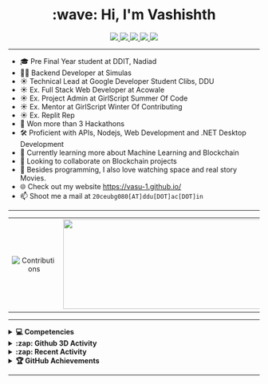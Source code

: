 <h1 align="center"> :wave: Hi, I'm Vashishth</h1>

<p align="center">
  <a href="https://vasu-1.github.io/">
    <img src="https://img.shields.io/badge/website-ff4d4d?style=for-the-badge&logo=About.me&logoColor=white">
  </a>
  <a href="https://www.linkedin.com/in/vashishth-patel-312a52204/">
    <img src="https://img.shields.io/badge/VashishthPatel-0077B5?style=for-the-badge&logo=linkedin&logoColor=white">
  <a/>
  <a href="https://twitter.com/VashishthPatel_">
    <img src="https://img.shields.io/badge/@VashishthPatel_-1DA1F2?style=for-the-badge&logo=twitter&logoColor=white">
  </a>
  <a href="https://www.youtube.com/channel/UCT_aAHVTwIPvW3mEUfHbB7g">
    <img src="https://img.shields.io/badge/Sky_Is_Your_Limit-%23FF0000.svg?style=for-the-badge&logo=YouTube&logoColor=white">
  </a>
  <a href="https://www.facebook.com/people/Vashishth-Patel/100071806075318/">
    <img src="https://img.shields.io/badge/Facebook-%231877F2.svg?style=for-the-badge&logo=Facebook&logoColor=white">
  </a>
</p>


---

- 🎓 Pre Final Year student at DDIT, Nadiad
- 👩‍💻 Backend Developer at Simulas
- ☀️ Technical Lead at Google Developer Student Clibs, DDU
- ☀️ Ex. Full Stack Web Developer at Acowale
- ☀️ Ex. Project Admin at GirlScript Summer Of Code
- ☀️ Ex. Mentor at GirlScript Winter Of Contributing
- ☀️ Ex. Replit Rep
- 🥇 Won more than 3 Hackathons
- 🛠  Proficient with APIs, Nodejs, Web Development and .NET Desktop Development
- 🌱 Currently learning more about Machine Learning and Blockchain
- 👯 Looking to collaborate on Blockchain projects
- 💬 Besides programming, I also love watching space and real story Movies.
- 🌐 Check out my website https://vasu-1.github.io/
- 📫 Shoot me a mail at `20ceubg080[AT]ddu[DOT]ac[DOT]in`

---

<table align="center">
  <tr>
    <td align="center">
      <img alt="Contributions" src="https://github-readme-stats.vercel.app/api?username=vasu-1&show_icons=true&theme=vision-friendly-light&hide_border=true" width="400px" height="180px" >
    </td>
    <td align="center">
        <img src ="https://github-readme-streak-stats.herokuapp.com?user=vasu-1&theme=vision-friendly-light&hide_border=true" width="400px" height="180px">
    </td>
  </tr>
</table>

---

<details>
  <summary> <b> 💻 Competencies </b></summary>

![C++](https://img.shields.io/badge/c++-%2300599C.svg?style=for-the-badge&logo=c%2B%2B&logoColor=white)
![C](https://img.shields.io/badge/c-%2300599C.svg?style=for-the-badge&logo=c&logoColor=white)
![Python](https://img.shields.io/badge/python-3670A0?style=for-the-badge&logo=python&labelColor=black&color=3776ab)
![PHP](https://img.shields.io/badge/php-%23777BB4.svg?style=for-the-badge&logo=php&logoColor=white)
![Java](https://img.shields.io/badge/java-%23ED8B00.svg?style=for-the-badge&logo=java&logoColor=white)
![HTML5](https://img.shields.io/badge/html5-%23E34F26.svg?style=for-the-badge&logo=html5&logoColor=white)
![JavaScript](https://img.shields.io/badge/javascript-%23323330.svg?style=for-the-badge&logo=javascript&logoColor=%23F7DF1E)
![CSS3](https://img.shields.io/badge/css3-%231572B6.svg?style=for-the-badge&logo=css3&logoColor=white)
![Django](https://img.shields.io/badge/django-%23092E20.svg?style=for-the-badge&logo=django&logoColor=white)
![React](https://img.shields.io/badge/react-%2320232a.svg?style=for-the-badge&logo=react&logoColor=%2361DAFB)
![Spring](https://img.shields.io/badge/spring-%236DB33F.svg?style=for-the-badge&logo=spring&logoColor=white)
![Bootstrap](https://img.shields.io/badge/bootstrap-%23563D7C.svg?style=for-the-badge&logo=bootstrap&logoColor=white)
![MySQL](https://img.shields.io/badge/mysql-%2300f.svg?style=for-the-badge&logo=mysql&logoColor=white)
![hibernate](https://img.shields.io/badge/hibernate%20-%231572B6.svg?&style=for-the-badge&logo=hibernate&logoColor=white)
![Postgres](https://img.shields.io/badge/postgres-%23316192.svg?style=for-the-badge&logo=postgresql&logoColor=white)
![CockroachLabs](https://img.shields.io/badge/Cockroach%20DB-6933FF?style=for-the-badge&logo=Cockroach%20Labs&logoColor=white)
![Git](https://img.shields.io/badge/git-%23F05033.svg?style=for-the-badge&logo=git&logoColor=white)
![Bitbucket](https://img.shields.io/badge/bitbucket-%230047B3.svg?style=for-the-badge&logo=bitbucket&logoColor=white)
![Linux](https://img.shields.io/badge/Linux-FCC624?style=for-the-badge&logo=linux&logoColor=black)
![Windows](https://img.shields.io/badge/Windows-0078D6?style=for-the-badge&logo=windows&logoColor=white)
![Jenkins](https://img.shields.io/badge/jenkins-%232C5263.svg?style=for-the-badge&logo=jenkins&logoColor=white)
![Nginx](https://img.shields.io/badge/nginx-%23009639.svg?style=for-the-badge&logo=nginx&logoColor=white)
![Apache](https://img.shields.io/badge/apache-%23D42029.svg?style=for-the-badge&logo=apache&logoColor=white)
![Heroku](https://img.shields.io/badge/heroku-%23430098.svg?style=for-the-badge&logo=heroku&logoColor=white)
![Netlify](https://img.shields.io/badge/netlify-%23000000.svg?style=for-the-badge&logo=netlify&logoColor=#00C7B7)
![Vercel](https://img.shields.io/badge/vercel-%23000000.svg?style=for-the-badge&logo=vercel&logoColor=white)
![Google Cloud](https://img.shields.io/badge/GoogleCloud-%234285F4.svg?style=for-the-badge&logo=google-cloud&logoColor=white)
![Visual Studio Code](https://img.shields.io/badge/Visual%20Studio%20Code-0078d7.svg?style=for-the-badge&logo=visual-studio-code&logoColor=white)
![Sublime Text](https://img.shields.io/badge/sublime_text-%23575757.svg?style=for-the-badge&logo=sublime-text&logoColor=important)
![Vim](https://img.shields.io/badge/VIM-%2311AB00.svg?style=for-the-badge&logo=vim&logoColor=white)
![Eclipse](https://img.shields.io/badge/Eclipse-FE7A16.svg?style=for-the-badge&logo=Eclipse&logoColor=white)

 </details>
  
<details>
<summary> <b> :zap: Github 3D Activity </b></summary>

![](./profile-3d-contrib/profile-season-animate.svg)
  
</details>

<details>
<summary> <b> :zap: Recent Activity </b></summary>
  
<!--START_SECTION:activity-->
1. 🗣 Commented on [#1](https://github.com/vasu-1/VendorVortex/issues/1) in [vasu-1/VendorVortex](https://github.com/vasu-1/VendorVortex)
2. 🎉 Merged PR [#1](https://github.com/vasu-1/VendorVortex/pull/1) in [vasu-1/VendorVortex](https://github.com/vasu-1/VendorVortex)
3. 🗣 Commented on [#1](https://github.com/vasu-1/VendorVortex/issues/1) in [vasu-1/VendorVortex](https://github.com/vasu-1/VendorVortex)
4. 🗣 Commented on [#344](https://github.com/vasu-1/CalcHub/issues/344) in [vasu-1/CalcHub](https://github.com/vasu-1/CalcHub)
5. 🎉 Merged PR [#13](https://github.com/developer-student-clubs/duhacks/pull/13) in [developer-student-clubs/duhacks](https://github.com/developer-student-clubs/duhacks)
6. 💪 Opened PR [#13](https://github.com/developer-student-clubs/duhacks/pull/13) in [developer-student-clubs/duhacks](https://github.com/developer-student-clubs/duhacks)
<!--END_SECTION:activity-->

</details>

<details>
<summary> <b> 🏆 GitHub Achievements </b></summary>
<img src="https://github-profile-trophy.vercel.app/?username=vasu-1&theme=vision-friendly-light">
</details>

<!-- <details>
<summary> <b> 🌐 Website Performance </b></summary>
<img src="https://metrics.lecoq.io/vasu-1?template=classic&base.header=0&base.activity=0&base.community=0&base.repositories=0&base.metadata=0&pagespeed=1&pagespeed.url=.user.website&pagespeed.detailed=false&pagespeed.screenshot=false&config.timezone=Asia%2FCalcutta">
</details> -->

---

<p align="center">
  <img src="https://komarev.com/ghpvc/?username=vasu-1&style=for-the-badge" alt="">
</p>

[website]: https://vasu-1.github.io/
[facebook]: https://www.facebook.com/people/Vashishth-Patel/100071806075318/
[youtube]: https://www.youtube.com/channel/UCT_aAHVTwIPvW3mEUfHbB7g
[instagram]: https://www.instagram.com/vashishthchaudhary/
[linkedin]: https://www.linkedin.com/in/vashishth-patel-312a52204/
[askubuntu]: https://askubuntu.com/users/1357742/vashishth-patel
[codechef]: https://www.codechef.com/users/vashishth48
[hackerrank]: https://www.hackerrank.com/vashishthchaudh1
[github]: https://www.github.com/vasu-1
[qwicklabs]: https://www.cloudskillsboost.google/public_profiles/bf321214-af50-491e-a010-8fed8cb3d177
[devfolio]: https://devfolio.co/@vashisht
[leetcode]: https://leetcode.com/vashishthchaudhary48/
